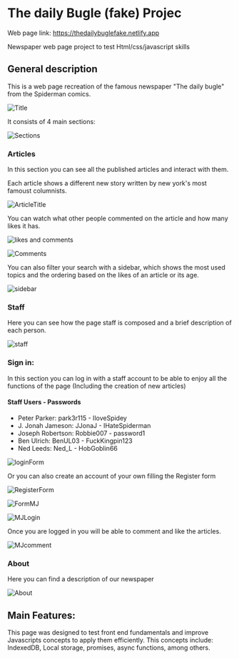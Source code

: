 # The daily Bugle (fake) Projec

Web page link: https://thedailybuglefake.netlify.app

Newspaper web page project to test Html/css/javascript skills


## General description

This is a web page recreation of the famous newspaper "The daily bugle" from the Spiderman comics.

![Title](https://github.com/user-attachments/assets/e63af25c-41b9-4289-ae05-86d0d8d2a34d)

It consists of 4 main sections:

![Sections](https://github.com/user-attachments/assets/f8bb8a4b-19df-4080-920e-648cb88f2a5a)


### Articles 
In this section you can see all the published articles and interact with them.

Each article shows a different new story written by new york's most famoust columnists.

![ArticleTitle](https://github.com/user-attachments/assets/2df8f2c9-e9f4-4218-80c7-6801080ffe00) 

You can watch what other people commented on the article and how many likes it has.

![likes and comments](https://github.com/user-attachments/assets/5f1eab2a-9ebd-4f89-afc6-193cb93b023b)

![Comments](https://github.com/user-attachments/assets/67e49300-ab56-4e15-b264-2eb761f6e527)

You can also filter your search with a sidebar, which shows the most used topics and the ordering based on the likes of an article or its age.

![sidebar](https://github.com/user-attachments/assets/fc4a8f42-7cdc-4f49-9578-ab8cd026f6c9)


### Staff
Here you can see how the page staff is composed and a brief description of each person.

![staff](https://github.com/user-attachments/assets/5be858dd-73f3-4504-aea7-f3049d7fbb47)

### Sign in: 
In this section you can log in with a staff account to be able to enjoy all the functions of the page (Including the creation of new articles)

#### Staff Users - Passwords
- Peter Parker: park3r115 - IloveSpidey
- J. Jonah Jameson: JJonaJ - IHateSpiderman
- Joseph Robertson: Robbie007 - password1
- Ben Ulrich: BenUL03 - FuckKingpin123
- Ned Leeds: Ned_L - HobGoblin66

![loginForm](https://github.com/user-attachments/assets/69fbcd20-96be-490c-8683-ac58b58aaa62)

Or you can also create an account of your own filling the Register form

![RegisterForm](https://github.com/user-attachments/assets/b2dafd1e-140c-49ab-9f47-547e3cbde0bf)

![FormMJ](https://github.com/user-attachments/assets/7ee72395-fbf8-42f9-a5a7-cc580211d40f)

![MJLogin](https://github.com/user-attachments/assets/1a527501-bdc2-46fa-9b58-13f429a71297)

Once you are logged in you will be able to comment and like the articles.

![MJcomment](https://github.com/user-attachments/assets/1d873082-fcb6-4ec7-8de7-ac40f98d6376)

### About 
Here you can find a description of our newspaper

![About](https://github.com/user-attachments/assets/0ccbbfd9-2f40-49b6-af2b-b574e93e1ae8)


## Main Features: 

This page was designed to test front end fundamentals and  improve Javascripts concepts to apply them efficiently. This concepts include: IndexedDB, Local storage, promises, async functions, among others.
